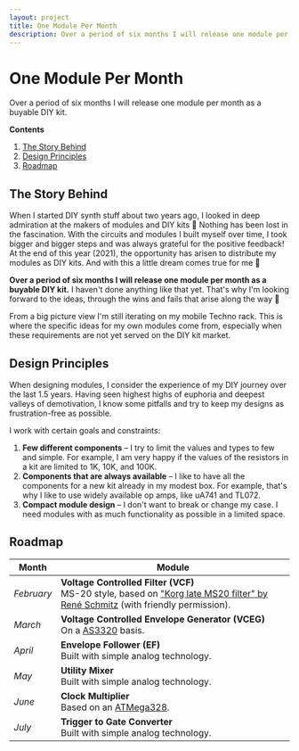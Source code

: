 ```yaml
---
layout: project
title: One Module Per Month
description: Over a period of six months I will release one module per month as a buyable DIY kit.
---
```


# One Module Per Month

Over a period of six months I will release one module per month as a buyable DIY kit.

**Contents**

1. [The Story Behind](#the-story-behind)
2. [Design Principles](#design-principles)
3. [Roadmap](#roadmap)

## The Story Behind

When I started DIY synth stuff about two years ago, I looked in deep admiration at the makers of modules and DIY kits 🤩 Nothing has been lost in the fascination. With the circuits and modules I built myself over time, I took bigger and bigger steps and was always grateful for the positive feedback! At the end of this year (2021), the opportunity has arisen to distribute my modules as DIY kits. And with this a little dream comes true for me 🦄

**Over a period of six months I will release one module per month as a buyable DIY kit.** I haven't done anything like that yet. That's why I'm looking forward to the ideas, through the wins and fails that arise along the way 💪

From a big picture view I'm still iterating on my mobile Techno rack. This is where the specific ideas for my own modules come from, especially when these requirements are not yet served on the DIY kit market.

## Design Principles

When designing modules, I consider the experience of my DIY journey over the last 1.5 years. Having seen highest highs of euphoria and deepest valleys of demotivation, I know some pitfalls and try to keep my designs as frustration-free as possible.

I work with certain goals and constraints:

1. **Few different components** – I try to limit the values and types to few and simple. For example, I am very happy if the values of the resistors in a kit are limited to 1K, 10K, and 100K.
2. **Components that are always available** – I like to have all the components for a new kit already in my modest box. For example, that's why I like to use widely available op amps, like uA741 and TL072.
3. **Compact module design** – I don't want to break or change my case. I need modules with as much functionality as possible in a limited space.

## Roadmap

| Month      | Module                                                       |
| ---------- | ------------------------------------------------------------ |
| *February* | **Voltage Controlled Filter (VCF)**<br />MS-20 style, based on ["Korg late MS20 filter" by René Schmitz](https://www.schmitzbits.de/ms20.html) (with friendly permission). |
| *March*    | **Voltage Controlled Envelope Generator (VCEG)**<br />On a [AS3320](https://www.alfarzpp.lv/eng/sc/AS3320.php) basis. |
| *April*    | **Envelope Follower (EF)**<br />Built with simple analog technology. |
| *May*      | **Utility Mixer**<br />Built with simple analog technology.  |
| *June*     | **Clock Multiplier**<br />Based on an [ATMega328](https://en.wikipedia.org/wiki/ATmega328). |
| *July*     | **Trigger to Gate Converter**<br />Built with simple analog technology. |